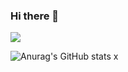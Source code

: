 ### Hi there 👋

<a href="버튼을 눌렀을 때 이동할 링크" target="_blank"><img src="https://img.shields.io/badge/photoshop-000000?style=flat-square&logo=adobephotoshop&logoColor=FFFFFF"/></a>

![Anurag's GitHub stats](https://github-readme-stats.vercel.app/api?username=runteratroll&show_icons=true&theme=radical)
x
